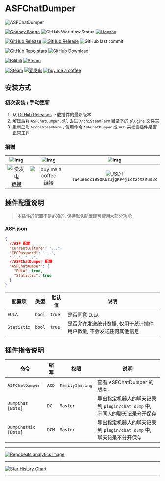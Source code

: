 # ASFChatDumper

![ASFChatDumper](https://socialify.git.ci/chr233/ASFChatDumper/image?description=1&forks=1&language=1&name=1&owner=1&pattern=Diagonal%20Stripes&stargazers=1&theme=Auto)

[![Codacy Badge](https://app.codacy.com/project/badge/Grade/62490e8e5bbd4a038374246409b24f12)](https://app.codacy.com/gh/chr233/ASFChatDumper/dashboard)
![GitHub Workflow Status](https://img.shields.io/github/actions/workflow/status/chr233/ASFChatDumper/publish.yml?logo=github)
[![License](https://img.shields.io/github/license/chr233/ASFChatDumper?logo=apache)](https://github.com/chr233/ASFChatDumper/blob/master/license)

[![GitHub Release](https://img.shields.io/github/v/release/chr233/ASFChatDumper?logo=github)](https://github.com/chr233/ASFChatDumper/releases)
[![GitHub Release](https://img.shields.io/github/v/release/chr233/ASFChatDumper?include_prereleases&label=pre-release&logo=github)](https://github.com/chr233/ASFChatDumper/releases)
![GitHub last commit](https://img.shields.io/github/last-commit/chr233/ASFChatDumper?logo=github)

![GitHub Repo stars](https://img.shields.io/github/stars/chr233/ASFChatDumper?logo=github)
[![GitHub Download](https://img.shields.io/github/downloads/chr233/ASFChatDumper/total?logo=github)](https://img.shields.io/github/v/release/chr233/ASFChatDumper)

[![Bilibili](https://img.shields.io/badge/bilibili-Chr__-00A2D8.svg?logo=bilibili)](https://space.bilibili.com/5805394)
[![Steam](https://img.shields.io/badge/steam-Chr__-1B2838.svg?logo=steam)](https://steamcommunity.com/id/Chr_)

[![Steam](https://img.shields.io/badge/steam-donate-1B2838.svg?logo=steam)](https://steamcommunity.com/tradeoffer/new/?partner=221260487&token=xgqMgL-i)
[![爱发电][afdian_img]][afdian_link]
[![buy me a coffee][bmac_img]][bmac_link]

<!-- ASFChatDumper 介绍 & 使用指南: [https://keylol.com/t804841-1-1](https://keylol.com/t804841-1-1) -->

## 安装方式

### 初次安装 / 手动更新

1. 从 [GitHub Releases](https://github.com/chr233/ASFChatDumper/releases) 下载插件的最新版本
2. 解压后将 `ASFChatDumper.dll` 丢进 `ArchiSteamFarm` 目录下的 `plugins` 文件夹
3. 重新启动 `ArchiSteamFarm` , 使用命令 `ASFChatDumper` 或 `ACD` 来检查插件是否正常工作

### 捐赠

|               ![img][afdian_qr]                |                   ![img][bmac_qr]                   |                       ![img][usdt_qr]                       |
| :--------------------------------------------: | :-------------------------------------------------: | :---------------------------------------------------------: |
| ![爱发电][afdian_img] <br> [链接][afdian_link] | ![buy me a coffee][bmac_img] <br> [链接][bmac_link] | ![USDT][usdt_img] <br> `TW41eecZ199QK6zujgKP4j1cz2bXzRus3c` |

[afdian_qr]: https://raw.chrxw.com/chr233/master/afadian_qr.png
[afdian_img]: https://img.shields.io/badge/爱发电-@chr__-ea4aaa.svg?logo=github-sponsors
[afdian_link]: https://afdian.com/@chr233
[bmac_qr]: https://raw.chrxw.com/chr233/master/bmc_qr.png
[bmac_img]: https://img.shields.io/badge/buy%20me%20a%20coffee-@chr233-yellow?logo=buymeacoffee
[bmac_link]: https://www.buymeacoffee.com/chr233
[usdt_qr]: https://raw.chrxw.com/chr233/master/usdt_qr.png
[usdt_img]: https://img.shields.io/badge/USDT-TRC20-2354e6.svg?logo=bitcoin

## 插件配置说明

> 本插件的配置不是必须的, 保持默认配置即可使用大部分功能

### ASF.json

```json
{
  //ASF 配置
  "CurrentCulture": "...",
  "IPCPassword": "...",
  "...": "...",
  //ASFChatDumper 配置
  "ASFChatDumper": {
    "EULA": true,
    "Statistic": true
  }
}
```

| 配置项      | 类型   | 默认值 | 说明                                                               |
| ----------- | ------ | ------ | ------------------------------------------------------------------ |
| `EULA`      | `bool` | `true` | 是否同意 `EULA`                                                    |
| `Statistic` | `bool` | `true` | 是否允许发送统计数据, 仅用于统计插件用户数量, 不会发送任何其他信息 |

## 插件指令说明

| 命令                 | 缩写  | 权限            | 说明                                                                       |
| -------------------- | ----- | --------------- | -------------------------------------------------------------------------- |
| `ASFChatDumper`      | `ACD` | `FamilySharing` | 查看 ASFChatDumper 的版本                                                  |
| `DumpChat [Bots]`    | `DC`  | `Master`        | 导出指定机器人的聊天记录到 `plugin/chat_dump` 中, 不同人的聊天记录分开保存 |
| `DumpChatMix [Bots]` | `DCM` | `Master`        | 导出指定机器人的聊天记录到 `plugin/chat_dump` 中, 聊天记录不分开保存       |

---

[![Repobeats analytics image](https://repobeats.axiom.co/api/embed/df6309642cc2a447195c816473e7e54e8ae849f9.svg "Repobeats analytics image")](https://github.com/chr233/ASFChatDumper/pulse)

---

[![Star History Chart](https://api.star-history.com/svg?repos=chr233/ASFChatDumper&type=Date)](https://star-history.com/#chr233/ASFChatDumper&Date)

---
